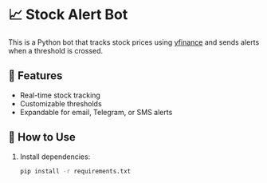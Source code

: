 # 📈 Stock Alert Bot

This is a Python bot that tracks stock prices using [yfinance](https://pypi.org/project/yfinance/) and sends alerts when a threshold is crossed.

## 🔧 Features
- Real-time stock tracking
- Customizable thresholds
- Expandable for email, Telegram, or SMS alerts

## 🚀 How to Use
1. Install dependencies:
   ```bash
   pip install -r requirements.txt
 
